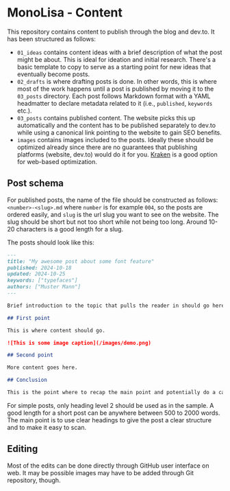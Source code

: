 # MonoLisa - Content

This repository contains content to publish through the blog and dev.to. It has been structured as follows:

* `01_ideas` contains content ideas with a brief description of what the post might be about. This is ideal for ideation and initial research. There's a basic template to copy to serve as a starting point for new ideas that eventually become posts.
* `02_drafts` is where drafting posts is done. In other words, this is where most of the work happens until a post is published by moving it to the `03_posts` directory. Each post follows Markdown format with a YAML headmatter to declare metadata related to it (i.e., `published`, `keywords` etc.).
* `03_posts` contains published content. The website picks this up automatically and the content has to be published separately to dev.to while using a canonical link pointing to the website to gain SEO benefits.
* `images` contains images included to the posts. Ideally these should be optimized already since there are no guarantees that publishing platforms (website, dev.to) would do it for you. [Kraken](https://kraken.io/web-interface) is a good option for web-based optimization.

## Post schema

For published posts, the name of the file should be constructed as follows: `<number>-<slug>.md` where `number` is for example `004`, so the posts are ordered easily, and `slug` is the url slug you want to see on the website. The slug should be short but not too short while not being too long. Around 10-20 characters is a good length for a slug.

The posts should look like this:

```markdown
---
title: "My awesome post about some font feature"
published: 2024-10-18
updated: 2024-10-25
keywords: ["typefaces"]
authors: ["Muster Mann"]
---

Brief introduction to the topic that pulls the reader in should go here. It should give a promise of what is to come and generate interest.

## First point

This is where content should go.

![This is some image caption](/images/demo.png)

## Second point

More content goes here.

## Conclusion

This is the point where to recap the main point and potentially do a call to action and the a link follows this sentence as an example: [more information can be found at MonoLisa website](https://monolisa.dev).
```

For simple posts, only heading level 2 should be used as in the sample. A good length for a short post can be anywhere between 500 to 2000 words. The main point is to use clear headings to give the post a clear structure and to make it easy to scan.

## Editing

Most of the edits can be done directly through GitHub user interface on web. It may be possible images may have to be added through Git repository, though.
